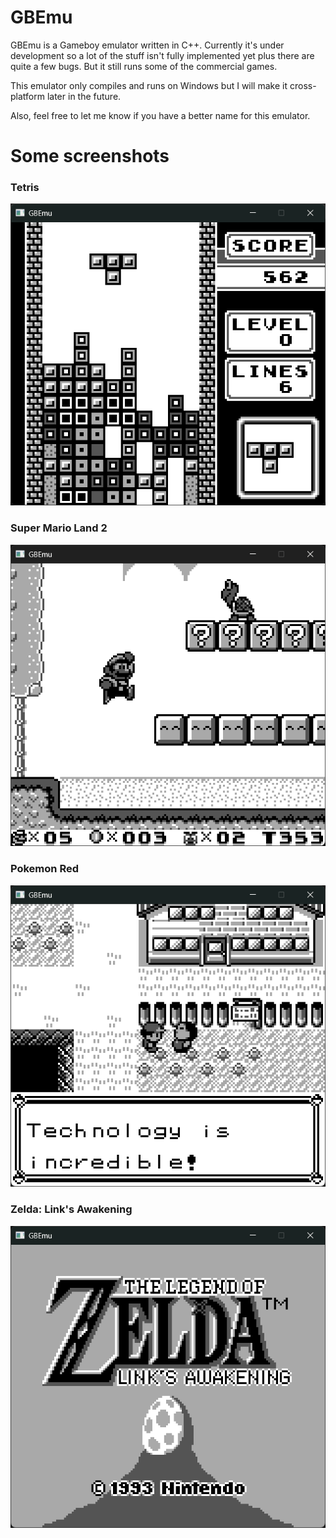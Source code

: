 # GBEmu
GBEmu is a Gameboy emulator written in C++. Currently it's under development so a lot of the stuff isn't fully implemented yet plus there are quite a few bugs. But it still runs some of the commercial games.

This emulator only compiles and runs on Windows but I will make it cross-platform later in the future.

Also, feel free to let me know if you have a better name for this emulator.

# Some screenshots
### Tetris
![title](images/tetris.png)
### Super Mario Land 2
![title](images/sml2.png)
### Pokemon Red
![title](images/pokemonred.png)
### Zelda: Link's Awakening
![title](images/zelda.png)